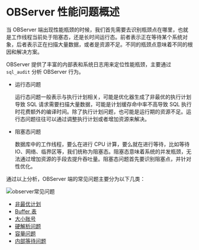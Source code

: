 # OBServer 性能问题概述

当 OBServer 端出现性能瓶颈的时候，我们首先需要去识别瓶颈点在哪里，也就是工作线程当前处于阻塞态，还是长时间运行态。前者表示正在等待某个系统对象，后者表示正在扫描大量数据，或者是资源不足。不同的瓶颈点意味着不同的根因和解决方案。

OBServer 提供了丰富的内部表和系统日志用来定位性能瓶颈，主要通过 `sql_audit` 分析 OBServer 行为。

* 运行态问题

    运行态问题一般表示与执行计划相关，可能是优化器生成了非最优的执行计划导致 SQL 请求需要扫描大量数据，可能是计划缓存命中率不高导致 SQL 执行时花费额外的编译时间。除了执行计划问题，也可能是运行期的资源不足。运行态问题往往可以通过调整执行计划或者增加资源来解决。

* 阻塞态问题

    数据库中的工作线程，要么在进行 CPU 计算，要么就在进行等待，比如等待IO、网络、临界区等，我们统称为阻塞态。阻塞态意味着系统的并发瓶颈，无法通过增加资源的手段去提升吞吐量。阻塞态问题首先要识别阻塞点，并针对性优化。

通过以上分析，OBServer 端的常见问题主要分为以下几类：

![observer常见问题](https://obbusiness-private.oss-cn-shanghai.aliyuncs.com/doc/img/observer/410-easy/tuning-observer.jpg)

* [非最优计划](../4.performance-bottlenecks-of-observer/2.not-the-best-plan/1.not-the-best-plan-overview.md)
* [Buffer 表](../4.performance-bottlenecks-of-observer/2.not-the-best-plan/2.buffer-table.md)
* [大小账号](../4.performance-bottlenecks-of-observer/2.not-the-best-plan/3.large-and-small-account.md)
* [硬解析问题](../4.performance-bottlenecks-of-observer/3.hard-parsing.md)
* [容量问题](../4.performance-bottlenecks-of-observer/4.capacity.md)
* [内部等待问题](../4.performance-bottlenecks-of-observer/5.internal-wait-problems.md)

